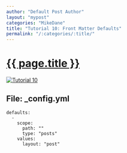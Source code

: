 ```yaml
---
author: "Default Post Author"
layout: "mypost"
categories: "MikeDane"
title: "Tutorial 10: Front Matter Defaults"
permalink: "/:categories/:title/"
---
```


# [{{ page.title }}](https://youtu.be/CLCaJJ1zUHU)
[![Tutorial 10](https://img.youtube.com/vi/CLCaJJ1zUHU/0.jpg)](https://www.youtube.com/watch?v=CLCaJJ1zUHU)

## File: _config.yml

```
defaults:
  -
    scope:
      path: ""
      type: "posts"
    values:
      layout: "post"
```



